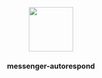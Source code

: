 <p align="center">
  <img src="https://user-images.githubusercontent.com/12267041/67992826-1dce3e80-fc36-11e9-8f5c-5ecbf6417e1e.png" width="100" height="100">
  <h3 align="center">messenger-autorespond</h3>
</p>
